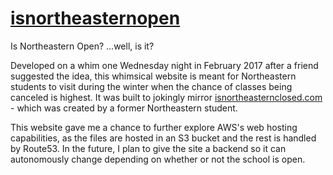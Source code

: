 # [isnortheasternopen](http://isnortheasternopen.com/)

Is Northeastern Open?       ...well, is it?


Developed on a whim one Wednesday night in February 2017 after a friend suggested the idea, this whimsical website is meant for Northeastern students to visit during the winter when the chance of classes being canceled is highest. It was built to jokingly mirror [isnortheasternclosed.com](http://isnortheasternclosed.com/) - which was created by a former Northeastern student.  

This website gave me a chance to further explore AWS's web hosting capabilities, as the files are hosted in an S3 bucket and the rest is handled by Route53.  In the future, I plan to give the site a backend so it can autonomously change depending on whether or not the school is open.